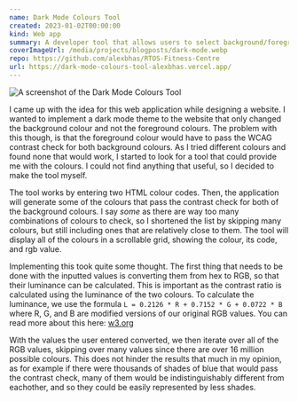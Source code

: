 ```yaml
---
name: Dark Mode Colours Tool
created: 2023-01-02T00:00:00
kind: Web app
summary: A developer tool that allows users to select background/foreground colours that pass contrast ratio requirements.
coverImageUrl: /media/projects/blogposts/dark-mode.webp
repo: https://github.com/alexbhas/RTOS-Fitness-Centre
url: https://dark-mode-colours-tool-alexbhas.vercel.app/
---
```


![A screenshot of the Dark Mode Colours Tool](/media/projects/blogposts/dark-mode.webp)

<script context="module">
  import { load } from "./_load"
  export { load }
</script>

I came up with the idea for this web application while designing a website. I wanted to implement a dark mode theme to the website that only changed the background colour and not the foreground colours. The problem with this though, is that the foreground colour would have to pass the WCAG contrast check for both background colours. As I tried different colours and found none that would work, I started to look for a tool that could provide me with the colours. I could not find anything that useful, so I decided to make the tool myself. 

The tool works by entering two HTML colour codes. Then, the application will generate some of the colours that pass the contrast check for both of the background colours. I say _some_ as there are way too many combinations of colours to check, so I shortened the list by skipping many colours, but still including ones that are relatively close to them. The tool will display all of the colours in a scrollable grid, showing the colour, its code, and rgb value.

Implementing this took quite some thought. The first thing that needs to be done with the inputted values is converting them from hex to RGB, so that their luminance can be calculated. This is important as the contrast ratio is calculated using the luminance of the two colours. To calculate the luminance, we use the formula `L = 0.2126 * R + 0.7152 * G + 0.0722 * B` where R, G, and B are modified versions of our original RGB values. You can read more about this here:
[w3.org](https://www.w3.org/TR/WCAG21/#dfn-relative-luminance)

With the values the user entered converted, we then iterate over all of the RGB values, skipping over many values since there are over 16 million possible colours. This does not hinder the results that much in my opinion, as for example if there were thousands of shades of blue that would pass the contrast check, many of them would be indistinguishably different from eachother, and so they could be easily represented by less shades.